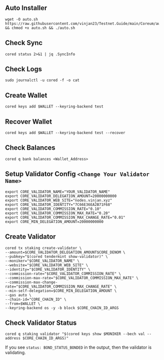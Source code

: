 ## Auto Installer
```
wget -O auto.sh https://raw.githubusercontent.com/vinjan23/Testnet.Guide/main/Coreum/auto.sh && chmod +x auto.sh && ./auto.sh
```

## Check Sync
```
cored status 2>&1 | jq .SyncInfo
```

## Check Logs
```
sudo journalctl -u cored -f -o cat
```

## Create Wallet
```
cored keys add $WALLET --keyring-backend test
```

## Recover Wallet
```
cored keys add $WALLET --keyring-backend test --recover
```

## Check Balances
```
cored q bank balances <Wallet_Address>
```

## Setup Validator Config `<Change Your Validator Name>`
```
export CORE_VALIDATOR_NAME="YOUR_VALIDATOR_NAME"
export CORE_VALIDATOR_DELEGATION_AMOUNT=20000000000
export CORE_VALIDATOR_WEB_SITE="nodes.vinjan.xyz"
export CORE_VALIDATOR_IDENTITY="7C66E36EA2B71F68"
export CORE_VALIDATOR_COMMISSION_RATE="0.10"
export CORE_VALIDATOR_COMMISSION_MAX_RATE="0.20"
export CORE_VALIDATOR_COMMISSION_MAX_CHANGE_RATE="0.01"
export CORE_MIN_DELEGATION_AMOUNT=20000000000
```

## Create Validator
```
cored tx staking create-validator \
--amount=$CORE_VALIDATOR_DELEGATION_AMOUNT$CORE_DENOM \
--pubkey="$(cored tendermint show-validator)" \
--moniker="$CORE_VALIDATOR_NAME" \
--website="$CORE_VALIDATOR_WEB_SITE" \
--identity="$CORE_VALIDATOR_IDENTITY" \
--commission-rate="$CORE_VALIDATOR_COMMISSION_RATE" \
--commission-max-rate="$CORE_VALIDATOR_COMMISSION_MAX_RATE" \
--commission-max-change-rate="$CORE_VALIDATOR_COMMISSION_MAX_CHANGE_RATE" \
--min-self-delegation=$CORE_MIN_DELEGATION_AMOUNT \
--gas auto \
--chain-id="CORE_CHAIN_ID" \
--from=$WALLET \
--keyring-backend os -y -b block $CORE_CHAIN_ID_ARGS
```

## Check Validator Status
```
cored q staking validator "$(cored keys show $MONIKER --bech val --address $CORE_CHAIN_ID_ARGS)"
```
If you see `status: BOND_STATUS_BONDED` in the output, then the validator is validating.










